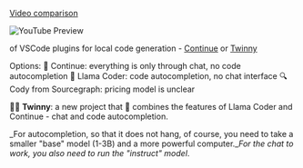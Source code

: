 <!--
date: 2024-03-25T17:46:13
-->

[Video comparison](https://www.youtube.com/watch?v=f0TzppYWvUQ) 

![YouTube Preview](https://img.youtube.com/vi/f0TzppYWvUQ/mqdefault.jpg)

 of VSCode plugins for local code generation - [Continue](https://continue.dev/)  or [Twinny](https://marketplace.visualstudio.com/items?itemName=rjmacarthy.twinny) 

Options:
  🤖 Continue: everything is only through chat, no code autocompletion
  🦙 Llama Coder: code autocompletion, no chat interface
  🔍 Cody from Sourcegraph: pricing model is unclear

  👯‍♂️ **Twinny**: a new project that 🤝 combines the features of Llama Coder and Continue - chat and code autocompletion.

_For autocompletion, so that it does not hang, of course, you need to take a smaller "base" model (1-3B) and a more powerful computer.__For the chat to work, you also need to run the "instruct" model_.